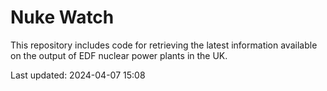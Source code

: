 # Nuke Watch

This repository includes code for retrieving the latest information available on the output of EDF nuclear power plants in the UK.

Last updated: 2024-04-07 15:08